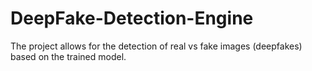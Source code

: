 # DeepFake-Detection-Engine
The project allows for the detection of real vs fake images (deepfakes) based on the trained model.
